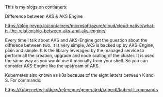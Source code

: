 
This is my blogs on contianers:

Difference between AKS & AKS Engine

https://blog.jreypo.io/containers/microsoft/azure/cloud/cloud-native/what-is-the-relationshio-between-aks-and-aks-engine/

Every time I talk about AKS and AKS-Engine got the question about the differece between two. It is very simple, AKS is backed up by AKS-Engine, plain and simple. It is the library leveraged by the managed service to perform all the creation, upgrade and node scaling of the cluster. It is used the same way as you would use it manually from your shell. So you can consider AKS-Engine like the upstream of AKS.

Kubernetes also known as k8s because of the eight letters between K and S.
For commands:

https://kubernetes.io/docs/reference/generated/kubectl/kubectl-commands


